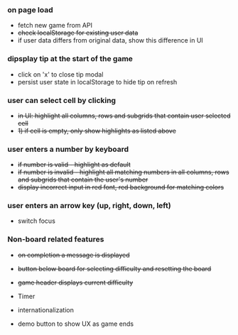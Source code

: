 ### on page load

- fetch new game from API
- ~~check localStorage for existing user data~~
- if user data differs from original data, show this difference in UI

### dipsplay tip at the start of the game

- click on 'x' to close tip modal
- persist user state in localStorage to hide tip on refresh

### user can select cell by clicking

- ~~in UI: highlight all columns, rows and subgrids that contain user selected cell~~
- ~~1) if cell is empty, only show highlights as listed above~~

### user enters a number by keyboard

- ~~if number is valid - highlight as default~~
- ~~if number is invalid - highlight all matching numbers in all columns, rows and subgrids that contain the user's number~~
- ~~display incorrect input in red font, red background for matching colors~~

### user enters an arrow key (up, right, down, left)

- switch focus

### Non-board related features

- ~~on completion a message is displayed~~

- ~~button below board for selecting difficulty and resetting the board~~

- ~~game header displays current difficulty~~

- Timer

- internationalization

- demo button to show UX as game ends
